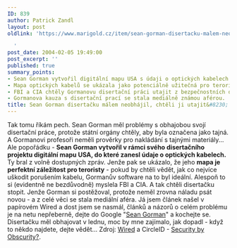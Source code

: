 ```yaml
---
ID: 839
author: Patrick Zandl
layout: post
oldlink: 'https://www.marigold.cz/item/sean-gorman-disertacku-malem-neobhajil-chteli-ji-utajit

  '
post_date: 2004-02-05 19:49:00
post_excerpt: ''
published: true
summary_points:
- Sean Gorman vytvořil digitální mapu USA s údaji o optických kabelech.
- Mapa optických kabelů se ukázala jako potenciálně užitečná pro teroristy.
- FBI a CIA chtěly Gormanovu disertační práci utajit z bezpečnostních důvodů.
- Gormanova kauza s disertační prací se stala mediálně známou aférou.
title: Sean Gorman disertačku málem neobhájil, chtěli ji utajit&#8230;
---
```


Tak tomu říkám pech. Sean Gorman měl problémy s obhajobou svojí disertační práce, protože státní orgány chtěly, aby byla označena jako tajná. A Gormanovi profesoři neměli prověrky pro nakládání s tajnými materiály... Ale popořádku - <STRONG>Sean Gorman vytvořil v rámci svého disertačního projektu digitální mapu USA, do které zanesl údaje o optických kabelech.</STRONG> Ty bral z volně dostupných zpráv. Jenže pak se ukázalo, že jeho <STRONG>mapa je perfektní záležitost pro teroristy</STRONG> - pokud by chtěli vědět, jak co nejvíce uškodit porušením kabelu, Gormanův software na to byl ideální. Alespoň to si (evidentně ne bezdůvodně) myslela FBI a CIA. A tak chtěli disertačku stopit. Jenže Gorman si postěžoval, protože neměl zrovna náladu psát novou - a z celé věci se stala mediální aféra. Já jsem článek našel v papírovém Wired a dost jsem se nasmál, článků a názorů o celém problému je na netu nepřeberně, dejte do Google "<A href="http://www.google.com/search?hl=en&amp;edition=us&amp;q=%22sean+gorman%22&amp;btnmeta%3Dsearch%3Dsearch=Search+the+Web" target=_blank>Sean Gorman</A>" a kochejte se. Disertačku měl obhajovat v lednu, moc by mne zajímalo, jak dopadl - když to někdo najdete, dejte vědět... Zdroj: <A href="http://www.wired.com/wired/archive/12.01/start.html?pg=10" target=_blank>Wired</A>&#160;a CircleID - <A href="http://www.circleid.com/article/452_0_1_0_C/" target=nw>Security by Obscurity?</A>.
